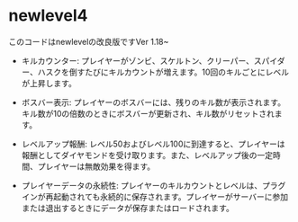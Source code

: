 # newlevel4

このコードはnewlevelの改良版ですVer 1.18~


- キルカウンター: プレイヤーがゾンビ、スケルトン、クリーパー、スパイダー、ハスクを倒すたびにキルカウントが増えます。10回のキルごとにレベルが上昇します。

- ボスバー表示: プレイヤーのボスバーには、残りのキル数が表示されます。キル数が10の倍数のときにボスバーが更新され、キル数がリセットされます。

- レベルアップ報酬: レベル50およびレベル100に到達すると、プレイヤーは報酬としてダイヤモンドを受け取ります。また、レベルアップ後の一定時間、プレイヤーは無敵効果を得ます。

- プレイヤーデータの永続性: プレイヤーのキルカウントとレベルは、プラグインが再起動されても永続的に保存されます。プレイヤーがサーバーに参加または退出するときにデータが保存またはロードされます。

